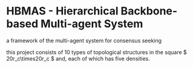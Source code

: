 # HBMAS - Hierarchical Backbone-based Multi-agent System
a framework of the multi-agent system for consensus seeking

this project consists of 10 types of topological structures in the square $ 20r_c\times20r_c $ and, each of which has five densities.
